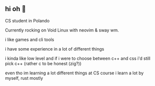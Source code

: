 ## hi oh :wave:

CS student in Polando

Currently rocking on Void Linux with neovim & sway wm.

i like games and cli tools

i have some experience in a lot of different things

i kinda like low level and if i were to choose between c++ 
and css i'd still pick c++ (rather c to be honest (zig?))

even tho im learning a lot different things at CS course i learn a lot by myself, rust mostly
